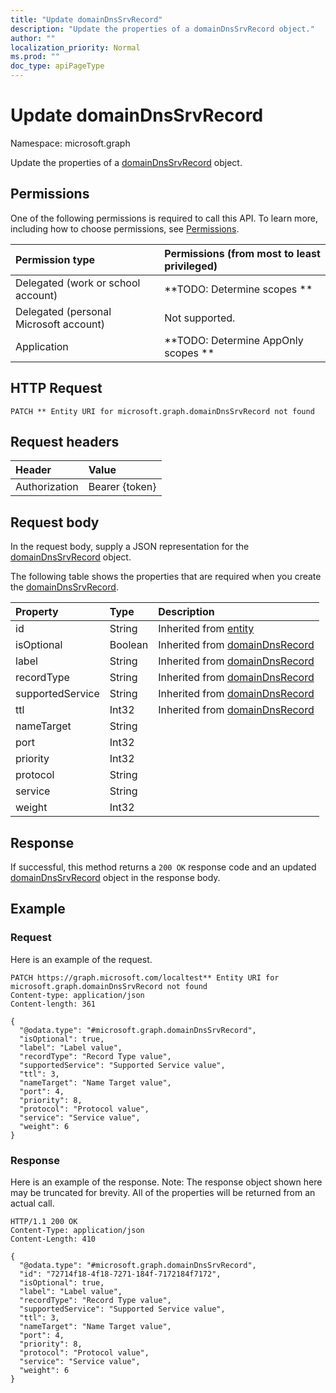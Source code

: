 ```yaml
---
title: "Update domainDnsSrvRecord"
description: "Update the properties of a domainDnsSrvRecord object."
author: ""
localization_priority: Normal
ms.prod: ""
doc_type: apiPageType
---
```


# Update domainDnsSrvRecord

Namespace: microsoft.graph

Update the properties of a [domainDnsSrvRecord](../resources/domaindnssrvrecord.md) object.

## Permissions
One of the following permissions is required to call this API. To learn more, including how to choose permissions, see [Permissions](/concepts/permissions-reference.md).

|Permission type|Permissions (from most to least privileged)|
|:---|:---|
|Delegated (work or school account)|**TODO: Determine scopes **|
|Delegated (personal Microsoft account)|Not supported.|
|Application|**TODO: Determine AppOnly scopes **|

## HTTP Request
<!-- {
  "blockType": "ignored"
}
-->
``` http
PATCH ** Entity URI for microsoft.graph.domainDnsSrvRecord not found
```

## Request headers
|Header|Value|
|:---|:---|
|Authorization|Bearer {token}|

## Request body
In the request body, supply a JSON representation for the [domainDnsSrvRecord](../resources/domaindnssrvrecord.md) object.

The following table shows the properties that are required when you create the [domainDnsSrvRecord](../resources/domaindnssrvrecord.md).

|Property|Type|Description|
|:---|:---|:---|
|id|String| Inherited from [entity](../resources/entity.md)|
|isOptional|Boolean| Inherited from [domainDnsRecord](../resources/domaindnsrecord.md)|
|label|String| Inherited from [domainDnsRecord](../resources/domaindnsrecord.md)|
|recordType|String| Inherited from [domainDnsRecord](../resources/domaindnsrecord.md)|
|supportedService|String| Inherited from [domainDnsRecord](../resources/domaindnsrecord.md)|
|ttl|Int32| Inherited from [domainDnsRecord](../resources/domaindnsrecord.md)|
|nameTarget|String||
|port|Int32||
|priority|Int32||
|protocol|String||
|service|String||
|weight|Int32||



## Response
If successful, this method returns a `200 OK` response code and an updated [domainDnsSrvRecord](../resources/domaindnssrvrecord.md) object in the response body.

## Example

### Request
Here is an example of the request.
<!-- {
  "blockType": "request",
  "name": "update_domaindnssrvrecord"
}
-->
``` http
PATCH https://graph.microsoft.com/localtest** Entity URI for microsoft.graph.domainDnsSrvRecord not found
Content-type: application/json
Content-length: 361

{
  "@odata.type": "#microsoft.graph.domainDnsSrvRecord",
  "isOptional": true,
  "label": "Label value",
  "recordType": "Record Type value",
  "supportedService": "Supported Service value",
  "ttl": 3,
  "nameTarget": "Name Target value",
  "port": 4,
  "priority": 8,
  "protocol": "Protocol value",
  "service": "Service value",
  "weight": 6
}
```

### Response
Here is an example of the response. Note: The response object shown here may be truncated for brevity. All of the properties will be returned from an actual call.
<!-- {
  "blockType": "response",
  "truncated": true
}
-->
``` http
HTTP/1.1 200 OK
Content-Type: application/json
Content-Length: 410

{
  "@odata.type": "#microsoft.graph.domainDnsSrvRecord",
  "id": "72714f18-4f18-7271-184f-7172184f7172",
  "isOptional": true,
  "label": "Label value",
  "recordType": "Record Type value",
  "supportedService": "Supported Service value",
  "ttl": 3,
  "nameTarget": "Name Target value",
  "port": 4,
  "priority": 8,
  "protocol": "Protocol value",
  "service": "Service value",
  "weight": 6
}
```

